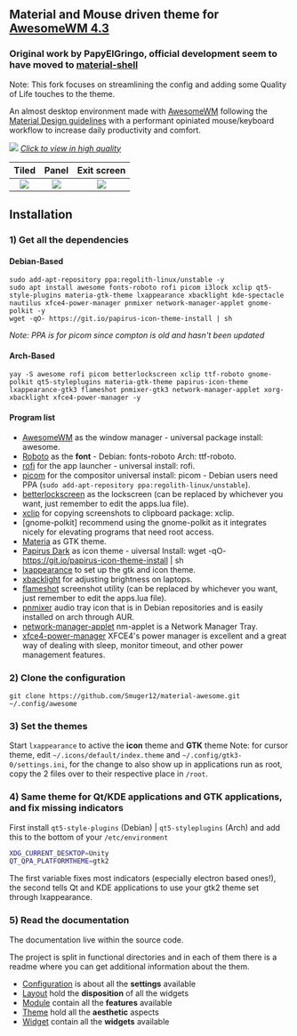 ## Material and Mouse driven theme for [AwesomeWM 4.3](https://awesomewm.org/)
### Original work by PapyElGringo, official development seem to have moved to [material-shell](https://github.com/PapyElGringo/material-shell)

Note: This fork focuses on streamlining the config and adding some Quality of Life touches to the theme.

An almost desktop environment made with [AwesomeWM](https://awesomewm.org/) following the [Material Design guidelines](https://material.io) with a performant opiniated mouse/keyboard workflow to increase daily productivity and comfort.

[![](./theme/PapyElGringo-theme/demo.gif?raw=true)](https://www.reddit.com/r/unixporn/comments/anp51q/awesome_material_awesome_workflow/)
*[Click to view in high quality](https://www.reddit.com/r/unixporn/comments/anp51q/awesome_material_awesome_workflow/)*

| Tiled         | Panel         | Exit screen   |
|:-------------:|:-------------:|:-------------:|
|![](https://i.imgur.com/fELCtep.png)|![](https://i.imgur.com/7IthpQS.png)|![](https://i.imgur.com/rcKOLYQ.png)|

## Installation

### 1) Get all the dependencies

#### Debian-Based

```
sudo add-apt-repository ppa:regolith-linux/unstable -y
sudo apt install awesome fonts-roboto rofi picom i3lock xclip qt5-style-plugins materia-gtk-theme lxappearance xbacklight kde-spectacle nautilus xfce4-power-manager pnmixer network-manager-applet gnome-polkit -y
wget -qO- https://git.io/papirus-icon-theme-install | sh
```

*Note: PPA is for picom since compton is old and hasn't been updated*

#### Arch-Based

```
yay -S awesome rofi picom betterlockscreen xclip ttf-roboto gnome-polkit qt5-styleplugins materia-gtk-theme papirus-icon-theme lxappearance-gtk3 flameshot pnmixer-gtk3 network-manager-applet xorg-xbacklight xfce4-power-manager -y
```

#### Program list

- [AwesomeWM](https://awesomewm.org/) as the window manager - universal package install: awesome.
- [Roboto](https://fonts.google.com/specimen/Roboto) as the **font** - Debian: fonts-roboto Arch: ttf-roboto.
- [rofi](https://github.com/DaveDavenport/rofi) for the app launcher - universal install: rofi.
- [picom](https://github.com/yshui/picom) for the compositor universal install: picom - Debian users need PPA (`sudo add-apt-repository ppa:regolith-linux/unstable`).
- [betterlockscreen](https://github.com/pavanjadhaw/betterlockscreen) as the lockscreen (can be replaced by whichever you want, just remember to edit the apps.lua file).
- [xclip](https://github.com/astrand/xclip) for copying screenshots to clipboard package: xclip.
- [gnome-polkit] recommend using the gnome-polkit as it integrates nicely for elevating programs that need root access.
- [Materia](https://github.com/nana-4/materia-theme) as GTK theme.
- [Papirus Dark](https://github.com/PapirusDevelopmentTeam/papirus-icon-theme) as icon theme - uiversal Install: wget -qO- https://git.io/papirus-icon-theme-install | sh
- [lxappearance](https://sourceforge.net/projects/lxde/files/LXAppearance/) to set up the gtk and icon theme.
- [xbacklight](https://www.x.org/archive/X11R7.5/doc/man/man1/xbacklight.1.html) for adjusting brightness on laptops.
- [flameshot](https://flameshot.js.org/#/) screenshot utility (can be replaced by whichever you want, just remember to edit the apps.lua file).
- [pnmixer](https://github.com/nicklan/pnmixer) audio tray icon that is in Debian repositories and is easily installed on arch through AUR.
- [network-manager-applet](https://gitlab.gnome.org/GNOME/network-manager-applet) nm-applet is a Network Manager Tray.
- [xfce4-power-manager](https://docs.xfce.org/xfce/xfce4-power-manager/start) XFCE4's power manager is excellent and a great way of dealing with sleep, monitor timeout, and other power management features.

### 2) Clone the configuration

```
git clone https://github.com/Smuger12/material-awesome.git ~/.config/awesome
```

### 3) Set the themes

Start `lxappearance` to active the **icon** theme and **GTK** theme
Note: for cursor theme, edit `~/.icons/default/index.theme` and `~/.config/gtk3-0/settings.ini`, for the change to also show up in applications run as root, copy the 2 files over to their respective place in `/root`.

### 4) Same theme for Qt/KDE applications and GTK applications, and fix missing indicators

First install `qt5-style-plugins` (Debian) | `qt5-styleplugins` (Arch) and add this to the bottom of your `/etc/environment`

```bash
XDG_CURRENT_DESKTOP=Unity
QT_QPA_PLATFORMTHEME=gtk2
```

The first variable fixes most indicators (especially electron based ones!), the second tells Qt and KDE applications to use your gtk2 theme set through lxappearance.

### 5) Read the documentation

The documentation live within the source code.

The project is split in functional directories and in each of them there is a readme where you can get additional information about the them.

* [Configuration](./configuration) is about all the **settings** available
* [Layout](./layout) hold the **disposition** of all the widgets
* [Module](./module) contain all the **features** available
* [Theme](./theme) hold all the **aesthetic** aspects
* [Widget](./widget) contain all the **widgets** available
